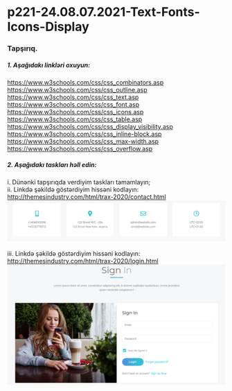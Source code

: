 # p221-24.08.07.2021-Text-Fonts-Icons-Display



### Tapşırıq.



##### 1. Aşağıdakı linkləri oxuyun:
https://www.w3schools.com/css/css_combinators.asp<br />
https://www.w3schools.com/css/css_outline.asp<br />
https://www.w3schools.com/css/css_text.asp<br />
https://www.w3schools.com/css/css_font.asp<br />
https://www.w3schools.com/css/css_icons.asp<br />
https://www.w3schools.com/css/css_table.asp<br />
https://www.w3schools.com/css/css_display_visibility.asp<br />
https://www.w3schools.com/css/css_inline-block.asp<br />
https://www.w3schools.com/css/css_max-width.asp<br />
https://www.w3schools.com/css/css_overflow.asp<br />


##### 2. Aşağıdakı taskları həll edin:
i. Dünənki tapşırıqda verdiyim taskları tamamlayın;<br />
ii. Linkdə şəkildə göstərdiyim hissəni kodlayın: http://themesindustry.com/html/trax-2020/contact.html
![task image](https://github.com/Shohrat-Code/p221-24.08.07.2021-Text-Fonts-Icons-Display/blob/5d74bac28abcdf521b14006f6960c9b01e74e9ac/contact.PNG)
<br /><br />
iii. Linkdə şəkildə göstərdiyim hissəni kodlayın: http://themesindustry.com/html/trax-2020/login.html
![task image](https://github.com/Shohrat-Code/p221-24.08.07.2021-Text-Fonts-Icons-Display/blob/5d74bac28abcdf521b14006f6960c9b01e74e9ac/signin.PNG)



#####
